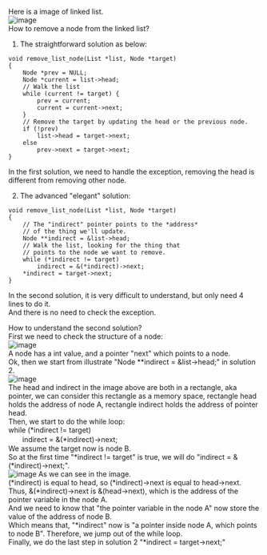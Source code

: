 Here is a image of linked list.  
![image](https://github.com/cliff15037/Note/assets/81866031/97ba1937-9fd3-408d-82b0-d7c096daf98c)  
How to remove a node from the linked list?
1. The straightforward solution as below:
```cpp=
void remove_list_node(List *list, Node *target)
{
    Node *prev = NULL;
    Node *current = list->head;
    // Walk the list
    while (current != target) {
        prev = current;
        current = current->next;
    }
    // Remove the target by updating the head or the previous node.
    if (!prev)
        list->head = target->next;
    else
        prev->next = target->next;
}
```
In the first solution, we need to handle the exception, removing the head is different from removing other node.

2. The advanced "elegant" solution:
```cpp=
void remove_list_node(List *list, Node *target)
{
    // The "indirect" pointer points to the *address*
    // of the thing we'll update.
    Node **indirect = &list->head;
    // Walk the list, looking for the thing that 
    // points to the node we want to remove.
    while (*indirect != target)
        indirect = &(*indirect)->next;
    *indirect = target->next;
}
```

In the second solution, it is very difficult to understand, but only need 4 lines to do it.  
And there is no need to check the exception.

How to understand the second solution?  
First we need to check the structure of a node:  
![image](https://github.com/cliff15037/Note/assets/81866031/164b27bf-bb56-4c78-8a5d-d676af63e421)  
A node has a int value, and a pointer "next" which points to a node.  
Ok, then we start from illustrate "Node **indirect = &list->head;" in solution 2.  
![image](https://hackmd.io/_uploads/B1be1p6vC.png)  
The head and indirect in the image above are both in a rectangle, aka pointer, we can consider this rectangle as a memory space, rectangle head holds the address of node A, rectangle indirect holds the address of pointer head.  
Then, we start to do the while loop:  
while (*indirect != target)  
　　indirect = &(*indirect)->next;  
We assume the target now is node B.  
So at the first time "*indirect != target" is true, we will do "indirect = &(*indirect)->next;".  
![image](https://hackmd.io/_uploads/Syxqxp6PA.png)
As we can see in the image.  
(*indirect) is equal to head, so (*indirect)->next is equal to head->next.  
Thus, &(*indirect)->next is &(head->next), which is the address of the pointer variable in the node A.  
And we need to know that "the pointer variable in the node A" now store the value of the address of node B.  
Which means that, "*indirect" now is "a pointer inside node A, which points to node B".
Therefore, we jump out of the while loop.  
Finally, we do the last step in solution 2 "*indirect = target->next;"

        


